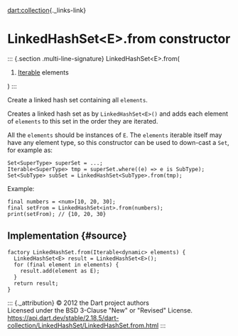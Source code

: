 [dart:collection](../../dart-collection/dart-collection-library){._links-link}

LinkedHashSet\<E\>.from constructor
===================================

::: {.section .multi-line-signature}
LinkedHashSet\<E\>.from(

1.  [Iterable](../../dart-core/iterable-class) elements

)
:::

Create a linked hash set containing all `elements`.

Creates a linked hash set as by `LinkedHashSet<E>()` and adds each
element of `elements` to this set in the order they are iterated.

All the `elements` should be instances of `E`. The `elements` iterable
itself may have any element type, so this constructor can be used to
down-cast a `Set`, for example as:

``` {.language-dart data-language="dart"}
Set<SuperType> superSet = ...;
Iterable<SuperType> tmp = superSet.where((e) => e is SubType);
Set<SubType> subSet = LinkedHashSet<SubType>.from(tmp);
```

Example:

``` {.language-dart data-language="dart"}
final numbers = <num>[10, 20, 30];
final setFrom = LinkedHashSet<int>.from(numbers);
print(setFrom); // {10, 20, 30}
```

Implementation {#source}
--------------

``` {.language-dart data-language="dart"}
factory LinkedHashSet.from(Iterable<dynamic> elements) {
  LinkedHashSet<E> result = LinkedHashSet<E>();
  for (final element in elements) {
    result.add(element as E);
  }
  return result;
}
```

::: {._attribution}
© 2012 the Dart project authors\
Licensed under the BSD 3-Clause \"New\" or \"Revised\" License.\
<https://api.dart.dev/stable/2.18.5/dart-collection/LinkedHashSet/LinkedHashSet.from.html>
:::
